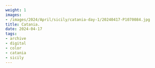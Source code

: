 ```yaml
---
weight: 1
images:
- /images/2024/April/sicily/catania-day-1/20240417-P1070084.jpg
title: Catania.
date: 2024-04-17
tags:
- archive
- digital
- color
- catania
- sicily
---
```


